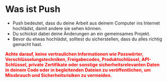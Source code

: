 # Was ist Push

- Push bedeutet, dass du deine Arbeit aus deinem Computer ins Internet hochlädst, damit andere sie sehen können.  
- Du schickst dabei deine Änderungen an ein gemeinsames Projekt.  
- Bevor du etwas hochlädst, solltest du sicherstellen, dass du alles richtig gemacht hast.

<b style="color:red;"> Achte darauf, keine vertraulichen Informationen wie Passwörter, Verschlüsselungstechniken, Freigabecodes, Produktschlüssel, API-Schlüssel, private Zertifikate oder sonstige sicherheitsrelevanten Daten in deinem Code oder in begleitenden Dateien zu veröffentlichen, um Missbrauch und Sicherheitsrisiken zu vermeiden. </b>







